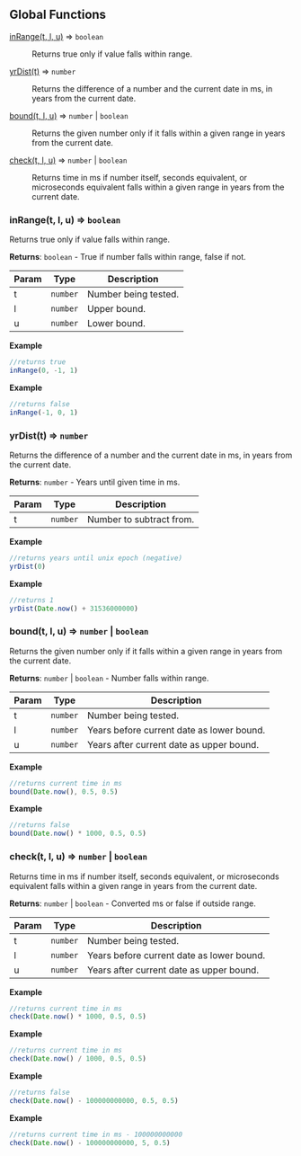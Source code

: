 ## Global Functions

<dl>
<dt><a href="#inRange">inRange(t, l, u)</a> ⇒ <code>boolean</code></dt>
<dd><p>Returns true only if value falls within range.</p>
</dd>
<dt><a href="#yrDist">yrDist(t)</a> ⇒ <code>number</code></dt>
<dd><p>Returns the difference of a number and the current date in ms, in years from the current date.</p>
</dd>
<dt><a href="#bound">bound(t, l, u)</a> ⇒ <code>number</code> | <code>boolean</code></dt>
<dd><p>Returns the given number only if it falls within a given range in years from the current date.</p>
</dd>
<dt><a href="#check">check(t, l, u)</a> ⇒ <code>number</code> | <code>boolean</code></dt>
<dd><p>Returns time in ms if number itself, seconds equivalent, or microseconds equivalent falls within a given range in years from the current date.</p>
</dd>
</dl>

<a name="inRange"></a>

### inRange(t, l, u) ⇒ <code>boolean</code>
Returns true only if value falls within range.

**Returns**: <code>boolean</code> - True if number falls within range, false if not.  

| Param | Type | Description |
| --- | --- | --- |
| t | <code>number</code> | Number being tested. |
| l | <code>number</code> | Upper bound. |
| u | <code>number</code> | Lower bound. |

**Example**  
```js
//returns true
inRange(0, -1, 1)
```
**Example**  
```js
//returns false
inRange(-1, 0, 1)
```

<a name="yrDist"></a>

### yrDist(t) ⇒ <code>number</code>
Returns the difference of a number and the current date in ms, in years from the current date.

**Returns**: <code>number</code> - Years until given time in ms.  

| Param | Type | Description |
| --- | --- | --- |
| t | <code>number</code> | Number to subtract from. |

**Example**  
```js
//returns years until unix epoch (negative)
yrDist(0)
```
**Example**  
```js
//returns 1
yrDist(Date.now() + 31536000000)
```
<a name="bound"></a>

### bound(t, l, u) ⇒ <code>number</code> \| <code>boolean</code>
Returns the given number only if it falls within a given range in years from the current date.

**Returns**: <code>number</code> \| <code>boolean</code> - Number falls within range.  

| Param | Type | Description |
| --- | --- | --- |
| t | <code>number</code> | Number being tested. |
| l | <code>number</code> | Years before current date as lower bound. |
| u | <code>number</code> | Years after current date as upper bound. |

**Example**  
```js
//returns current time in ms
bound(Date.now(), 0.5, 0.5)
```
**Example**  
```js
//returns false
bound(Date.now() * 1000, 0.5, 0.5)
```
<a name="check"></a>

### check(t, l, u) ⇒ <code>number</code> \| <code>boolean</code>
Returns time in ms if number itself, seconds equivalent, or microseconds equivalent falls within a given range in years from the current date.

**Returns**: <code>number</code> \| <code>boolean</code> - Converted ms or false if outside range.  

| Param | Type | Description |
| --- | --- | --- |
| t | <code>number</code> | Number being tested. |
| l | <code>number</code> | Years before current date as lower bound. |
| u | <code>number</code> | Years after current date as upper bound. |

**Example**  
```js
//returns current time in ms
check(Date.now() * 1000, 0.5, 0.5)
```
**Example**  
```js
//returns current time in ms
check(Date.now() / 1000, 0.5, 0.5)
```
**Example**  
```js
//returns false
check(Date.now() - 100000000000, 0.5, 0.5)
```
**Example**  
```js
//returns current time in ms - 100000000000
check(Date.now() - 100000000000, 5, 0.5)
```
